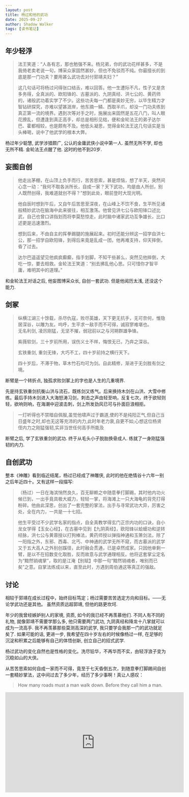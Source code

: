 ```yaml
---
layout: post
title: 杨过和他的武功
date: 2025-09-27
author: Shadow Walker
tags: [读书笔记]
---
```



## 年少轻浮

> 法王笑道：“人各有志，那也勉强不来。杨兄弟，你的武功花样甚多，不是我倚老卖老说一句，博采众家固然甚妙，但也不免驳而不纯。你最擅长的到底是那一门功夫？要用甚么武功去对付郭靖夫妇？”
>
> 这几句话可将杨过问得张口结舌，难以回答。他一生遭际不凡，性子又是贪多务得，全真派的、欧阳锋的、古墓派的、九阴真经、洪七公的、黄药师的，诸般武功着实学了不少。这些功夫每一门都是奥妙无穷，以毕生精力才智钻研探究，亦难以望甚涯岸，他东摘一鳞、西取半爪，却没一门功夫练到真正第一流的境界。遇到次等对手之时，施展出来固然是五花八门，叫人眼花撩乱，但遭逢到真正高手，却总是相形见绌，便和金轮法王的弟子达尔巴、霍都相较，也是颇有不及。他低头凝思，觉得金轮法王这几句话实是当头棒喝，说中了他武学的根本大弊。


杨过年少聪慧, 武学涉猎颇广, 公认的金庸武侠小说中第一人.  虽然无所不学, 却也无所不精.  金轮法王点醒了他. 这时的他不到20岁. 

## 妄图自创

> 他走出茅棚，在山顶上负手而行，苦苦思索，甚是烦恼，想了半天，突然间心念一动：“我何不取各派所长，自成一家？天下武功，均是由人所创，别人既然创得，我难道就创不得？”想到此处，眼前登时大现光明。
> 
> 他自辰时想到午后，又自午后苦思至深夜，在山峰上不饮不食，生平所见诸般精妙武功在脑海中此来彼往，相互激荡。他曾见洪七公与欧阳锋口述比武，自己也曾口讲指划而将李莫愁惊走，此时脑中诸家武功互争雄长，比口述更是迅速激烈。
> 
> 想到后来，不由自主的挥拳踢腿的施展起来。初时还能分辨这一招学自洪七公，那一招学自欧阳锋，到得后来竟是乱成一团，他再难支持，仰天摔倒，昏了过去。
> 
> 达尔巴遥遥望见他疯疯癫癫，指手划脚，不知干些甚么，突然见他摔倒，大吃一惊，要去相救。金轮法王笑道：“别去拂乱他心思。只可惜你才智平庸，难明其中的道理。”

和金轮法王对话之后, 他妄图博采众长, 自创一套武功. 但是他阅历太浅, 还没这个能力. 

## 剑冢

> 纵横江湖三十馀载，杀尽仇寇，败尽英雄，天下更无抗手，无可奈何，惟隐居深谷，以雕为友。呜呼，生平求一敌手而不可得，诚寂寥难堪也。  
> 无名利剑, 凌厉刚猛，无坚不摧，弱冠前以之与河朔群雄争锋。   
> 
> 紫薇软剑，三十岁前所用，误伤义士不祥，悔恨无已，乃弃之深谷。
> 
> 玄铁重剑, 重剑无锋，大巧不工，四十岁前持之横行天下。
> 
> 四十岁后，不滞于物，草木竹石均可为剑。自此精修，渐进于无剑胜有剑之境。


断臂是一个转折点, 独孤求败剑冢上的字也是人生的几重境界. 

先是持玄铁重剑抗衡山洪与流石，既练剑又练气。后来换持木剑在山洪、大雪中修练。最后手持木剑进入大海怒涛习剑，刺击之声由轻至响，反复七次，终于欲轻则轻，欲响则响，在海潮中迎波击刺，剑上所发劲风已可与扑面巨浪相拒。

> 一灯听得也不禁暗自佩服,虽觉他啸声过于霸道,使的不是纯阳正气,但自己当日盛年之时,却也无这等充沛的内力,此时年老力衰,自更不如;心想这位杨贤侄内力之刚猛强韧,实非当世任何高手所能及

断臂之后, 学了玄铁重剑的武功. 终于从毛头小子脱胎换骨成人. 练就了一身刚猛强韧的内力. 

## 自创武功

整本《神雕》看到临近结尾，杨过已经成了神雕侠, 此时的他在绝情谷十六年一别之后年近四十。又有这样一段描写: 

> （杨过）一日在海滨悄然良久，百无聊赖之中随意拳打脚踢，其时他内功火候已到，一出手竟具极大威力，轻轻一掌，将海滩上一只大海龟的背壳打得粉碎。他由此深思，创出了一套完整的掌法，出手与寻常武功大异，厉害之处，全在内力，一共是一十七招。
> 
> 他生平受过不少武学名家的指点，自全真教学得玄门正宗内功的口诀，自小龙女学得【玉女心经】，在古墓中见到【九阴真经】，欧阳锋以蛤蟆功和逆转经脉，洪七公与黄蓉授以打狗棒法，黄药师授以弹指神通和玉箫剑法，除了一阳指之外，东邪、西毒、北丐、中神通的武学无所不窥，而古墓派的武学又于五大高人之外别创蹊径，此时融会贯通，已是卓然成家。只因他单剩一臂，是以不在招数变化取胜，反而故意与武学通理相反。他将这套掌尘定名为“黯然销魂掌”，取的是江淹【别赋】中那一句“黯然销魂者，唯别而已矣”之意。自掌法练成以来，直至此时，方遇到周伯通这等真正的强敌。



## 讨论

相较于郭靖在成长过程中，始终目标笃定；杨过需要苦苦选定方向和目标。——无论学武功还是其他。 虽然资质远超郭靖, 但他的路更坎坷. 

年少的我曾经嫉妒别人的家境, 资质, 如今的我已经不再羡慕他们. 不同人有不同的礼物, 就像郭靖不需要学那么多, 他只需要两门武功, 九阴真经和降龙十八掌就可以成为一流高手. 我不再羡慕那些莫测高深的武学, 我只要学会我那一门的武功就足矣了. 如果可能的话, 更进一步, 我希望在四十岁左右的时候像杨过一样, 在足够的沉淀和积累之后能够有自己的体悟创新, 创立自己的招式武学. 

杨过武功的变化自然也是性格的变化。洗尽铅华，不再华而不实，由轻浮浪子变为沉稳如山的大侠。

从苦苦思索如何自成一家而不可得，竟至于七天昏倒五次，到随意拳打脚踢间自创一套精妙掌法，这中间过去了多少年，经历了多少事啊！真让人感叹：

> How many roads must a man walk down.
> Before they call him a man.






<iframe width="560" height="315" src="https://www.youtube.com/embed/MMFj8uDubsE?si=TrRmZUVRIB7ATdAs" title="YouTube video player" frameborder="0" allow="accelerometer; autoplay; clipboard-write; encrypted-media; gyroscope; picture-in-picture; web-share" referrerpolicy="strict-origin-when-cross-origin" allowfullscreen></iframe>